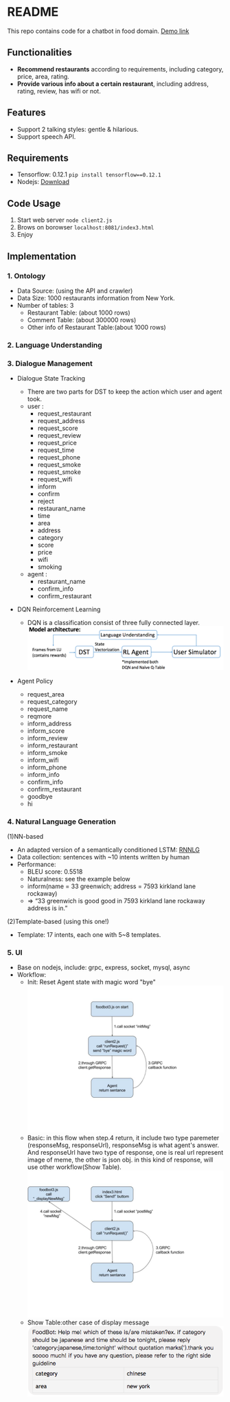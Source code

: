 # README
This repo contains code for a chatbot in food domain. [Demo link](http://140.112.49.151:8081/index3.html)

## Functionalities
* **Recommend restaurants** according to requirements, including category, price, area, rating.
* **Provide various info about a certain restaurant**, including address, rating, review, has wifi or not.

## Features
* Support 2 talking styles: gentle & hilarious.
* Support speech API.

## Requirements
* Tensorflow: 0.12.1
`pip install tensorflow==0.12.1`
* Nodejs: [Download](https://nodejs.org/en/download/package-manager/)

## Code Usage
1. Start web server `node client2.js`
2. Brows on borowser `localhost:8081/index3.html`
3. Enjoy

## Implementation
### 1. Ontology
* Data Source: (using the API and crawler)
* Data Size: 1000 restaurants information from New York.
* Number of tables: 3
    * Restaurant Table: (about 1000 rows)
    * Comment Table: (about 300000 rows)
    * Other info of Restaurant Table:(about 1000 rows)

### 2. Language Understanding
### 3. Dialogue Management
* Dialogue State Tracking
    * There are two parts for DST to keep the action which user and agent took.
    * user :
        * request_restaurant
        * request_address
        * request_score
	    * request_review
	    * request_price
	    * request_time
	    * request_phone
	    * request_smoke
	    * request_smoke
	    * request_wifi
	    * inform
	    * confirm
	    * reject
	    * restaurant_name
	    * time
	    * area
	    * address
	    * category
	    * score
	    * price
	    * wifi
	    * smoking
    * agent :
	    * restaurant_name
	    * confirm_info
	    * confirm_restaurant

* DQN Reinforcement Learning
    * DQN is a classification consist of three fully connected layer.
    ![DQN](./img/RL.png)
    
* Agent Policy
    * request_area
    * request_category
    * request_name
    * reqmore
    * inform_address
    * inform_score
    * inform_review
    * inform_restaurant
    * inform_smoke
    * inform_wifi
    * inform_phone
    * inform_info
    * confirm_info
    * confirm_restaurant
    * goodbye
    * hi

### 4. Natural Language Generation
(1)NN-based
* An adapted version of a semantically conditioned LSTM: [RNNLG](https://github.com/shawnwun/RNNLG)
* Data collection: sentences with ~10 intents written by human
* Performance: 
    * BLEU score: 0.5518
    * Naturalness: see the example below
    * inform(name = 33 greenwich; address = 7593 kirkland lane rockaway)
    * => “33 greenwich is good good in 7593 kirkland lane rockaway address is in.”

(2)Template-based (using this one!)
* Template: 17 intents, each one with 5~8 templates.

### 5. UI
* Base on nodejs, include: grpc, express, socket, mysql, async
* Workflow:
	* Init: Reset Agent state with magic word "bye" ![init](./img/FoodBot-wf2.jpg)
	* Basic: in this flow when step.4 return, it include two type paremeter (responseMsg, responseUrl), responseMsg is what agent's answer. And responseUrl have two type of response, one is real url represent image of meme, the other is json obj. in this kind of response, will use other workflow(Show Table). ![base flow](./img/FoodBot-wf1.jpg)
	* Show Table:other case of display message ![show table](./img/showTable.png)
	
